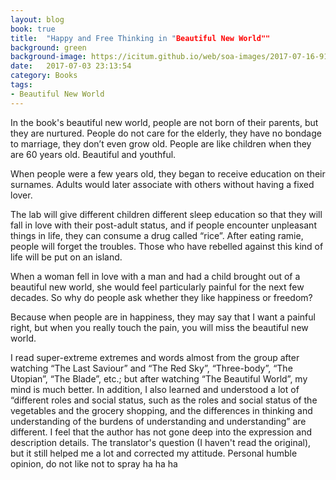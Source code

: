 ```yaml
---
layout: blog
book: true
title:  "Happy and Free Thinking in "Beautiful New World""
background: green
background-image: https://icitum.github.io/web/soa-images/2017-07-16-91630214.jpg
date:   2017-07-03 23:13:54
category: Books
tags:
- Beautiful New World
---
```


In the book's beautiful new world, people are not born of their parents, but they are nurtured. People do not care for the elderly, they have no bondage to marriage, they don’t even grow old. People are like children when they are 60 years old. Beautiful and youthful.

When people were a few years old, they began to receive education on their surnames. Adults would later associate with others without having a fixed lover.

The lab will give different children different sleep education so that they will fall in love with their post-adult status, and if people encounter unpleasant things in life, they can consume a drug called “rice”. After eating ramie, people will forget the troubles. Those who have rebelled against this kind of life will be put on an island.

When a woman fell in love with a man and had a child brought out of a beautiful new world, she would feel particularly painful for the next few decades. So why do people ask whether they like happiness or freedom?

Because when people are in happiness, they may say that I want a painful right, but when you really touch the pain, you will miss the beautiful new world.

I read super-extreme extremes and words almost from the group after watching “The Last Saviour” and “The Red Sky”, “Three-body”, “The Utopian”, “The Blade”, etc.; but after watching “The Beautiful World”, my mind is much better. In addition, I also learned and understood a lot of “different roles and social status, such as the roles and social status of the vegetables and the grocery shopping, and the differences in thinking and understanding of the burdens of understanding and understanding” are different. I feel that the author has not gone deep into the expression and description details. The translator's question (I haven't read the original), but it still helped me a lot and corrected my attitude. Personal humble opinion, do not like not to spray ha ha ha